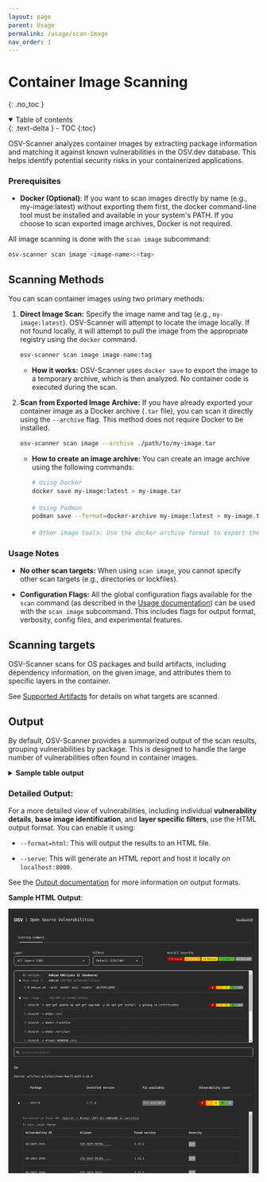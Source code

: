 ```yaml
---
layout: page
parent: Usage
permalink: /usage/scan-image
nav_order: 1
---
```


# Container Image Scanning

{: .no_toc }

<details open markdown="block">
  <summary>
    Table of contents
  </summary>
  {: .text-delta }
- TOC
{:toc}
</details>

OSV-Scanner analyzes container images by extracting package information and matching it against known vulnerabilities in the OSV.dev database. This helps identify potential security risks in your containerized applications.

### Prerequisites

- **Docker (Optional)**: If you want to scan images directly by name (e.g., my-image:latest) without exporting them first, the docker command-line tool must be installed and available in your system's PATH. If you choose to scan exported image archives, Docker is not required.

All image scanning is done with the `scan image` subcommand:

```bash
osv-scanner scan image <image-name>:<tag>
```

## Scanning Methods

You can scan container images using two primary methods:

1. **Direct Image Scan:** Specify the image name and tag (e.g., `my-image:latest`). OSV-Scanner will attempt to locate the image locally. If not found locally, it will attempt to pull the image from the appropriate registry using the `docker` command.

   ```bash
   osv-scanner scan image image-name:tag
   ```

   - **How it works:** OSV-Scanner uses `docker save` to export the image to a temporary archive, which is then analyzed. No container code is executed during the scan.

2. **Scan from Exported Image Archive:** If you have already exported your container image as a Docker archive (`.tar` file), you can scan it directly using the `--archive` flag. This method does not require Docker to be installed.

   ```bash
   osv-scanner scan image --archive ./path/to/my-image.tar
   ```

   - **How to create an image archive:** You can create an image archive using the following commands:

     ```bash
     # Using Docker
     docker save my-image:latest > my-image.tar

     # Using Podman
     podman save --format=docker-archive my-image:latest > my-image.tar

     # Other image tools: Use the docker archive format to export the tar
     ```

### Usage Notes

- **No other scan targets:** When using `scan image`, you cannot specify other scan targets (e.g., directories or lockfiles).

- **Configuration Flags:** All the global configuration flags available for the `scan` command (as described in the [Usage documentation](./usage.md)) can be used with the `scan image` subcommand. This includes flags for output format, verbosity, config files, and experimental features.

## Scanning targets

OSV-Scanner scans for OS packages and build artifacts, including dependency information, on the given image, and attributes them to specific layers in the container.

See [Supported Artifacts](./supported_languages_and_lockfiles.md#supported-artifacts) for details on what targets are scanned.

## Output

By default, OSV-Scanner provides a summarized output of the scan results, grouping vulnerabilities by package. This is designed to handle the large number of vulnerabilities often found in container images.

<details markdown="1">
<summary><b>Sample table output</b></summary>

```bash
Container Scanning Result (Debian GNU/Linux 12 (bookworm)):
Total 20 packages affected by 105 vulnerabilities (7 Critical, 14 High, 19 Medium, 1 Low, 64 Unknown) from 2 ecosystems.
54 vulnerabilities have fixes available.

Go
╭─────────────────────────────────────────────────────────────────────────────────────────────╮
│ Source:artifact:artifact/tester-built-with-1-21-0                                           │
├─────────┬───────────────────┬───────────────┬────────────┬──────────────────┬───────────────┤
│ PACKAGE │ INSTALLED VERSION │ FIX AVAILABLE │ VULN COUNT │ INTRODUCED LAYER │ IN BASE IMAGE │
├─────────┼───────────────────┼───────────────┼────────────┼──────────────────┼───────────────┤
│ stdlib  │ 1.21.0            │ Fix Available │         20 │ # 8 Layer        │ --            │
╰─────────┴───────────────────┴───────────────┴────────────┴──────────────────┴───────────────╯
╭─────────────────────────────────────────────────────────────────────────────────────────────────────────────────╮
│ Source:artifact:src/tester                                                                                      │
├─────────────────────────────┬───────────────────┬───────────────┬────────────┬──────────────────┬───────────────┤
│ PACKAGE                     │ INSTALLED VERSION │ FIX AVAILABLE │ VULN COUNT │ INTRODUCED LAYER │ IN BASE IMAGE │
├─────────────────────────────┼───────────────────┼───────────────┼────────────┼──────────────────┼───────────────┤
│ github.com/gogo/protobuf    │ 1.3.1             │ Fix Available │          1 │ # 9 Layer        │ --            │
│ github.com/ipfs/go-bitfield │ 1.0.0             │ Fix Available │          1 │ # 9 Layer        │ --            │
│ stdlib                      │ 1.19.8            │ Fix Available │         25 │ # 9 Layer        │ --            │
╰─────────────────────────────┴───────────────────┴───────────────┴────────────┴──────────────────┴───────────────╯
Debian:12
╭───────────────────────────────────────────────────────────────────────────────────────────────────────────╮
│ Source:os:var/lib/dpkg/status                                                                             │
├─────────────┬───────────────────┬─────────────────────────┬────────────┬──────────────────┬───────────────┤
│ PACKAGE     │ INSTALLED VERSION │ FIX AVAILABLE           │ VULN COUNT │ INTRODUCED LAYER │ IN BASE IMAGE │
├─────────────┼───────────────────┼─────────────────────────┼────────────┼──────────────────┼───────────────┤
│ aom         │ 3.6.0-1+deb12u1   │ No fix available        │          2 │ # 1 Layer        │ --            │
...
│ zlib        │ 1:1.2.13.dfsg-1   │ No fix available        │          1 │ # 0 Layer        │ debian        │
╰─────────────┴───────────────────┴─────────────────────────┴────────────┴──────────────────┴───────────────╯

Filtered Vulnerabilities:
╭─────────────┬───────────┬───────────────────────┬─────────────────────┬────────────────╮
│ PACKAGE     │ ECOSYSTEM │ INSTALLED VERSION     │ FILTERED VULN COUNT │ FILTER REASONS │
├─────────────┼───────────┼───────────────────────┼─────────────────────┼────────────────┤
│ apt         │ Debian:12 │ 2.6.1                 │                   1 │ Unimportant    │
│ binutils    │ Debian:12 │ 2.40-2                │                   8 │ Unimportant    │
...
│ util-linux  │ Debian:12 │ 2.38.1-5+deb12u2      │                   1 │ Unimportant    │
╰─────────────┴───────────┴───────────────────────┴─────────────────────┴────────────────╯
```

</details>

### Detailed Output:

For a more detailed view of vulnerabilities, including individual **vulnerability details**, **base image identification**, and **layer specific filters**, use the HTML output format. You can enable it using:

- `--format=html`: This will output the results to an HTML file.

- `--serve`: This will generate an HTML report and host it locally on `localhost:8000`.

See the [Output documentation](./output.md) for more information on output formats.

**Sample HTML Output**:

![Screenshot of HTML output for container image scanning](./images/html-container-output.png)
